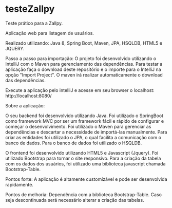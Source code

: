 # testeZallpy

Teste prático para a Zallpy.

Aplicação web para listagem de usuários.

Realizado utilizando:
Java 8, Spring Boot, Maven, JPA, HSQLDB, HTML5 e JQUERY.

Passo a passo para importação:
O projeto foi desenvolvido utilizando o IntelliJ com o Maven para gerenciamento das dependências.
Para testar a aplicação faça o download deste repositório e o importe para o IntelliJ na opção "Import Project".
O maven irá realizar automaticamente o download das dependências.
 
Execute a aplicação pelo intelliJ e acesse em seu browser o localhost: http://localhost:8080/

Sobre a aplicação:

O seu backend foi desenvolvido utilizando Java.
Foi utilizado o SpringBoot como framework MVC por ser um framework fácil e rápido de configurar e começar o desenvolvimento.
Foi utilizado o Maven para gerenciar as dependências e descartar a necessidade de importá-las manualmente.
Para criar as entidades foi utilizado o JPA, o qual facilita a comunicação com o banco de dados.
Para o banco de dados foi utilizado o HSQLDB.

O frontend foi desenvolvido utilizando HTML5 e Javascript (Jquery).
Foi utilizado Bootstrap para tornar o site responsivo.
Para a criação da tabela com os dados dos usuários, foi utilizado uma biblioteca javascript chamada Bootstrap-Table.

Pontos forte:
A aplicação é altamente customízável e pode ser desenvolvida rapidamente.

Pontos de melhoria:
Dependência com a biblioteca Bootstrap-Table. Caso seja descontinuada será necessário alterar a criação das tabelas.